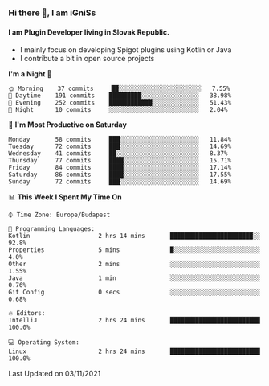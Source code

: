 ### Hi there 👋, I am iGniSs

#### I am Plugin Developer living in Slovak Republic.
- I mainly focus on developing Spigot plugins using Kotlin or Java
- I contribute a bit in open source projects

<!--START_SECTION:waka-->
**I'm a Night 🦉** 

```text
🌞 Morning    37 commits     ██░░░░░░░░░░░░░░░░░░░░░░░   7.55% 
🌆 Daytime    191 commits    █████████░░░░░░░░░░░░░░░░   38.98% 
🌃 Evening    252 commits    ████████████░░░░░░░░░░░░░   51.43% 
🌙 Night      10 commits     ░░░░░░░░░░░░░░░░░░░░░░░░░   2.04%

```
📅 **I'm Most Productive on Saturday** 

```text
Monday       58 commits     ███░░░░░░░░░░░░░░░░░░░░░░   11.84% 
Tuesday      72 commits     ███░░░░░░░░░░░░░░░░░░░░░░   14.69% 
Wednesday    41 commits     ██░░░░░░░░░░░░░░░░░░░░░░░   8.37% 
Thursday     77 commits     ████░░░░░░░░░░░░░░░░░░░░░   15.71% 
Friday       84 commits     ████░░░░░░░░░░░░░░░░░░░░░   17.14% 
Saturday     86 commits     ████░░░░░░░░░░░░░░░░░░░░░   17.55% 
Sunday       72 commits     ███░░░░░░░░░░░░░░░░░░░░░░   14.69%

```


📊 **This Week I Spent My Time On** 

```text
⌚︎ Time Zone: Europe/Budapest

💬 Programming Languages: 
Kotlin                   2 hrs 14 mins       ███████████████████████░░   92.8% 
Properties               5 mins              █░░░░░░░░░░░░░░░░░░░░░░░░   4.0% 
Other                    2 mins              ░░░░░░░░░░░░░░░░░░░░░░░░░   1.55% 
Java                     1 min               ░░░░░░░░░░░░░░░░░░░░░░░░░   0.76% 
Git Config               0 secs              ░░░░░░░░░░░░░░░░░░░░░░░░░   0.68%

🔥 Editors: 
IntelliJ                 2 hrs 24 mins       █████████████████████████   100.0%

💻 Operating System: 
Linux                    2 hrs 24 mins       █████████████████████████   100.0%

```


 Last Updated on 03/11/2021
<!--END_SECTION:waka-->